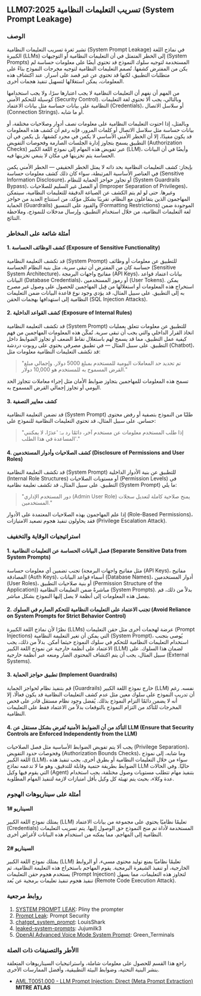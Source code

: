 ## LLM07:2025 تسريب التعليمات النظامية (System Prompt Leakage)

### الوصف
تشير ثغرة تسريب التعليمات النظامية (System Prompt Leakage) في نماذج اللغة الكبيرة (LLMs) إلى الخطر المتمثل في أن التعليمات النظامية أو التوجيهات (System Prompts) المستخدمة لتوجيه سلوك النموذج قد تحتوي أيضًا على معلومات حساسة لم يكن من المفترض كشفها.
تُصمم التعليمات النظامية لتوجيه مخرجات النموذج بناءً على متطلبات التطبيق، لكنها قد تحتوي عن غير قصد على أسرار.
عند اكتشاف هذه المعلومات، يمكن استغلالها لتسهيل تنفيذ هجمات أخرى.

من المهم أن نفهم أن التعليمات النظامية لا يجب اعتبارها سرًا، ولا يجب استخدامها كوسيلة للتحكم الأمني (Security Control).
وبالتالي، يجب ألا تحتوي لغة التعليمات النظامية على بيانات حساسة مثل بيانات الاعتماد (Credentials)، أو سلاسل الاتصال (Connection Strings)، أو ما شابه.

وبالمثل، إذا احتوت التعليمات النظامية على معلومات تصف أدوار وصلاحيات مختلفة، أو بيانات حساسة مثل سلاسل الاتصال أو كلمات المرور، فإنه رغم أن كشف هذه المعلومات قد يكون مفيدًا، إلا أن الخطر الأمني الأساسي لا يكمن في مجرد كشفها، بل يكمن في أن التطبيق يسمح بتجاوز إدارة الجلسات الصارمة وفحوصات التفويض (Authorization Checks) عبر تفويض هذه المهام إلى نموذج اللغة الكبير (LLM)، وأيضًا في أن البيانات الحساسة يتم تخزينها في مكان لا ينبغي تخزينها فيه.

بإيجاز: كشف التعليمات النظامية بحد ذاته لا يمثل الخطر الحقيقي — الخطر الأمني يكمن في العناصر الأساسية المرتبطة، سواء كان ذلك كشف معلومات حساسة (Sensitive Information Disclosure)، أو تجاوز حواجز الحماية للنظام (System Guardrails Bypass)، أو الفصل غير السليم للصلاحيات (Improper Separation of Privileges)، وغيرها.
حتى لو لم يتم الكشف عن الصياغة الدقيقة للتعليمات النظامية، سيتمكن المهاجمون الذين يتفاعلون مع النظام، تقريبًا بشكل مؤكد، من استنتاج العديد من حواجز الحماية (Guardrails) والقيود على التنسيق (Formatting Restrictions) الموجودة ضمن لغة التعليمات النظامية، من خلال استخدام التطبيق، وإرسال مدخلات للنموذج، وملاحظة النتائج.


### أمثلة شائعة على المخاطر

#### 1. كشف الوظائف الحساسة (Exposure of Sensitive Functionality)
 قد تكشف التعليمة النظامية (System Prompt) للتطبيق عن معلومات أو وظائف حساسة كان من المفترض أن تبقى سرية، مثل بنية النظام الحساسة (Sensitive System Architecture)، مفاتيح واجهات البرمجة (API Keys)، بيانات اعتماد قواعد البيانات (Database Credentials)، أو رموز المستخدمين (User Tokens).
يمكن استخراج هذه المعلومات أو استغلالها من قِبل المهاجمين للحصول على وصول غير مصرح به إلى التطبيق.
على سبيل المثال، قد يؤدي وجود نوع قاعدة البيانات ضمن التعليمات النظامية إلى استهدافها بهجمات الحقن (SQL Injection Attacks).
#### 2. كشف القواعد الداخلية (Exposure of Internal Rules)
  قد تكشف التعليمة النظامية (System Prompt) للتطبيق عن معلومات تتعلق بعمليات اتخاذ القرار الداخلي والتي يجب أن تبقى سرية.
تُمكّن هذه المعلومات المهاجمين من فهم كيفية عمل التطبيق، مما قد يسمح لهم باستغلال نقاط الضعف أو تجاوز الضوابط داخل التطبيق.
على سبيل المثال — في تطبيق مصرفي يحتوي على روبوت دردشة (Chatbot)، قد تكشف التعليمات النظامية معلومات مثل:

>"تم تحديد حد المعاملات اليومية للمستخدم بمبلغ 5000 دولار. وإجمالي مبلغ القرض المسموح به للمستخدم هو 10,000 دولار."

تسمح هذه المعلومات للمهاجمين بتجاوز ضوابط الأمان مثل إجراء معاملات تتجاوز الحد اليومي أو تجاوز إجمالي القرض المسموح به.

#### 3. كشف معايير التصفية
قد تضمن التعليمة النظامية (System Prompt) طلبًا من النموذج بتصفية أو رفض محتوى حساس. على سبيل المثال، قد تحتوي التعليمات النظامية للنموذج على:
>"إذا طلب المستخدم معلومات عن مستخدم آخر، دائمًا رد بـ: 'عذرًا، لا يمكنني المساعدة في هذا الطلب'."

#### 4. كشف الصلاحيات وأدوار المستخدمين (Disclosure of Permissions and User Roles)
  قد تكشف التعليمة النظامية (System Prompt) للتطبيق عن بنية الأدوار الداخلية (Internal Role Structures) أو مستويات الصلاحيات (Permission Levels) في التطبيق.
على سبيل المثال، قد تكشف تعليمة نظامية (System Prompt) ما يلي:

>"دور المستخدم الإداري (Admin User Role) يمنح صلاحية كاملة لتعديل سجلات المستخدمين."

إذا علم المهاجمون بهذه الصلاحيات المعتمدة على الأدوار (Role-Based Permissions)، فقد يحاولون تنفيذ هجوم تصعيد الامتيازات (Privilege Escalation Attack).

### استراتيجيات الوقاية والتخفيف

#### 1. فصل البيانات الحساسة عن التعليمات النظامية (Separate Sensitive Data from System Prompts)
تجنب تضمين أي معلومات حساسة (مثل مفاتيح واجهات البرمجة (API Keys)، مفاتيح المصادقة (Auth Keys)، أسماء قواعد البيانات (Database Names)، أدوار المستخدمين (User Roles)، أو بنية صلاحيات التطبيق (Permission Structure of the Application)) مباشرةً ضمن التعليمات النظامية (System Prompts). بدلاً من ذلك، قم بفصل هذه المعلومات إلى أنظمة لا يصل إليها النموذج بشكل مباشر.

#### 2. تجنب الاعتماد على التعليمات النظامية للتحكم الصارم في السلوك (Avoid Reliance on System Prompts for Strict Behavior Control)
نظرًا لأن نماذج اللغة الكبيرة (LLMs) عرضة لهجمات أخرى مثل حقن التعليمات (Prompt Injections) التي يمكن أن تغير التعليمة النظامية (System Prompt)، يُوصى بتجنب استخدام التعليمات النظامية للتحكم في سلوك النموذج حيثما أمكن. 
بدلاً من ذلك، يجب الاعتماد على أنظمة خارجية عن نموذج اللغة الكبير (LLM) لضمان هذا السلوك. على سبيل المثال، يجب أن يتم اكتشاف المحتوى الضار ومنعه عبر أنظمة خارجية (External Systems).

#### 3. تطبيق حواجز الحماية (Implement Guardrails)
قم بتنفيذ نظام لحواجز الحماية (Guardrails) خارج نموذج اللغة الكبير (LLM) نفسه. رغم أن تدريب النموذج على سلوك معين مثل عدم كشف التعليمات النظامية قد يكون فعالًا، إلا أنه لا يضمن دائمًا التزام النموذج بذلك. يُفضل وجود نظام مستقل قادر على فحص المخرجات للتأكد من التزام النموذج بالتوقعات بدلاً من الاعتماد فقط على التعليمات النظامية.

#### 4. التأكد من أن الضوابط الأمنية تُفرض بشكل مستقل عن LLM (Ensure that Security Controls are Enforced Independently from the LLM)
يجب ألا يتم تفويض الضوابط الأساسية مثل فصل الصلاحيات (Privilege Separation)، وفحوصات حدود التفويض (Authorization Bounds Checks)، وما شابه، إلى نموذج اللغة الكبير (LLM)، سواء من خلال التعليمات النظامية أو بطرق أخرى.
يجب تنفيذ هذه الضوابط بطريقة حتمية وقابلة للتدقيق، وهو ما لا تدعمه نماذج LLM حاليًا. وفي الحالات التي يقوم فيها وكيل (Agent) بتنفيذ مهام تتطلب مستويات وصول مختلفة، يجب استخدام عدة وكلاء، بحيث يتم تهيئة كل وكيل بأقل امتيازات لازمة لتنفيذ المهام المطلوبة.

### أمثلة على سيناريوهات الهجوم

#### السيناريو  #1
   يمتلك نموذج اللغة الكبير (LLM) تعليمًا نظاميًا يحتوي على مجموعة من بيانات الاعتماد (Credentials) المستخدمة لأداة تم منح النموذج حق الوصول إليها. يتم تسريب التعليمات النظامية إلى المهاجم، مما يمكنه من استخدام هذه البيانات لأغراض أخرى.

#### السيناريو  #2
يمتلك نموذج اللغة الكبير (LLM) تعليمًا نظاميًا يمنع توليد محتوى مسيء، أو الروابط الخارجية، أو تنفيذ الشيفرة البرمجية.
يقوم المهاجم باستخراج هذه التعليمة النظامية، ثم يستخدم هجوم حقن التعليمات (Prompt Injection) لتجاوز هذه التعليمات، مما يسهل تنفيذ هجوم تنفيذ تعليمات برمجية عن بُعد (Remote Code Execution Attack).

### روابط مرجعية

1. [SYSTEM PROMPT LEAK](https://x.com/elder_plinius/status/1801393358964994062): Pliny the prompter
2. [Prompt Leak](https://www.prompt.security/vulnerabilities/prompt-leak): Prompt Security
3. [chatgpt_system_prompt](https://github.com/LouisShark/chatgpt_system_prompt): LouisShark
4. [leaked-system-prompts](https://github.com/jujumilk3/leaked-system-prompts): Jujumilk3
5. [OpenAI Advanced Voice Mode System Prompt](https://x.com/Green_terminals/status/1839141326329360579): Green_Terminals

### االأطر والتصنيفات ذات الصلة 
راجع هذا القسم للحصول على معلومات شاملة، واستراتيجيات السيناريوهات المتعلقة بنشر البنية التحتية، وضوابط البيئة التطبيقية، وأفضل الممارسات الأخرى.

- [AML.T0051.000 - LLM Prompt Injection: Direct (Meta Prompt Extraction)](https://atlas.mitre.org/techniques/AML.T0051.000) **MITRE ATLAS**
